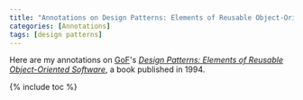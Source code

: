 ```yaml
---
title: "Annotations on Design Patterns: Elements of Reusable Object-Oriented Software"
categories: [Annotations]
tags: [design patterns]
---
```


Here are my annotations on [GoF](http://wiki.c2.com/?GangOfFour)'s [*Design Patterns: Elements of Reusable Object-Oriented Software*](https://www.amazon.com/dp/0201633612), a book published in 1994.

{% include toc %}